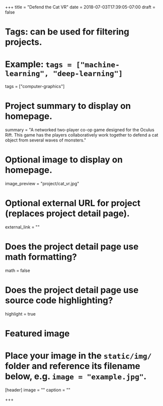+++
title = "Defend the Cat VR"
date = 2018-07-03T17:39:05-07:00
draft = false

# Tags: can be used for filtering projects.
# Example: `tags = ["machine-learning", "deep-learning"]`
tags = ["computer-graphics"]

# Project summary to display on homepage.
summary = "A networked two-player co-op game designed for the Oculus Rift. This game has the players collaboratively work together to defend a cat object from several waves of monsters."

# Optional image to display on homepage.
image_preview = "project/cat_vr.jpg"

# Optional external URL for project (replaces project detail page).
external_link = ""

# Does the project detail page use math formatting?
math = false

# Does the project detail page use source code highlighting?
highlight = true

# Featured image
# Place your image in the `static/img/` folder and reference its filename below, e.g. `image = "example.jpg"`.
[header]
image = ""
caption = ""

+++
